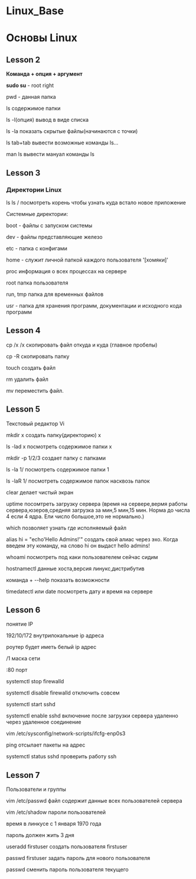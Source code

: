 # Linux_Base

 # Основы Linux
 
 ## Lesson 2
 **Команда + опция + аргумент** 

 **sudo su** - root right

 pwd - данная папка 

ls содержимое папки

ls -l(опция) вывод в виде списка

ls -la показать скрытые файлы(начинаются с точки)

ls tab+tab вывести возможные команды ls...

man ls вывести мануал команды ls

## Lesson 3

### Директории Linux

ls ls / посмотреть корень чтобы узнать куда встало новое приложение

Системные директории:

boot - файлы с запуском системы

dev - файлы представляющие железо

etc - папка с конфигами

home - служит личной папкой каждого пользователя '[хомяки]'

proc информация о всех процессах на сервере

root папка пользователя

run, tmp  папка для временных файлов

usr - папка для хранения программ, документации и исходного кода программ

## Lesson 4

cp /x /x скопировать файл откуда и куда (главное пробелы)

cp -R скопировать папку

touch создать файл

rm удалить файл

mv переместить файл.

## Lesson 5

Текстовый редактор Vi

mkdir x создать папку(директорию) х

ls -lad x посмотреть содержимое папки x

mkdir -p 1/2/3 создает папку с папками 

ls -la 1/ посмотреть содержимое папки 1

ls -laR 1/
посмотреть содержимое папок насквозь папок

clear делает чистый экран

uptime посомтреть загрузку сервера (время на сервере,вермя работы сервера,юзеров,средняя загрузка за мин,5 мин,15 мин. Норма до числа 4 если 4 ядра. Ели число большое,это не нормально.)

which позволяет узнать где исполняемый файл

alias hi = "echo'Hello Admins!'" создать свой алиас через эхо. Когда введем эту команду, на слово hi он выдаст hello admins!

whoami посмотреть под каки пользователем сейчас сидим

hostnamectl данные хоста,версия линукс,дистрибутив

команда + --help показать возможности

timedatectl или date посмотреть дату и время на сервере

## Lesson 6
понятие IP

192/10/172 внутрилокальные ip адреса

роутер будет иметь белый ip адрес 

/1 маска сети

:80 порт

systemctl stop firewalld 

systemctl disable firewalld отключить совсем

systemctl start sshd 

systemctl enable sshd включение после загрузки сервера удаленно через удаленное соединение

vim /etc/sysconfig/network-scripts/ifcfg-enp0s3

ping отсылает пакеты на адрес

systemctl status sshd проверить работу ssh

## Lesson 7

Пользователи и группы

vim /etc/passwd
файл содержит данные всех пользователей сервера

vim /etc/shadow
пароли пользователей

время в линкусе с 1 января 1970 года

пароль должен жить 3 дня

useradd firstuser
создать пользователя firstuser

passwd firstuser задать пароль для нового пользователя

passwd сменить пароль пользователя текущего














